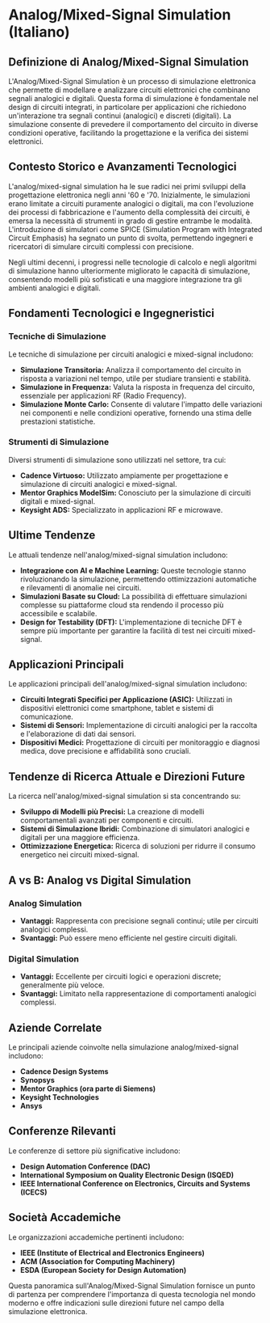 # Analog/Mixed-Signal Simulation (Italiano)

## Definizione di Analog/Mixed-Signal Simulation

L'Analog/Mixed-Signal Simulation è un processo di simulazione elettronica che permette di modellare e analizzare circuiti elettronici che combinano segnali analogici e digitali. Questa forma di simulazione è fondamentale nel design di circuiti integrati, in particolare per applicazioni che richiedono un'interazione tra segnali continui (analogici) e discreti (digitali). La simulazione consente di prevedere il comportamento del circuito in diverse condizioni operative, facilitando la progettazione e la verifica dei sistemi elettronici.

## Contesto Storico e Avanzamenti Tecnologici

L'analog/mixed-signal simulation ha le sue radici nei primi sviluppi della progettazione elettronica negli anni '60 e '70. Inizialmente, le simulazioni erano limitate a circuiti puramente analogici o digitali, ma con l'evoluzione dei processi di fabbricazione e l'aumento della complessità dei circuiti, è emersa la necessità di strumenti in grado di gestire entrambe le modalità. L'introduzione di simulatori come SPICE (Simulation Program with Integrated Circuit Emphasis) ha segnato un punto di svolta, permettendo ingegneri e ricercatori di simulare circuiti complessi con precisione.

Negli ultimi decenni, i progressi nelle tecnologie di calcolo e negli algoritmi di simulazione hanno ulteriormente migliorato le capacità di simulazione, consentendo modelli più sofisticati e una maggiore integrazione tra gli ambienti analogici e digitali.

## Fondamenti Tecnologici e Ingegneristici

### Tecniche di Simulazione

Le tecniche di simulazione per circuiti analogici e mixed-signal includono:

- **Simulazione Transitoria:** Analizza il comportamento del circuito in risposta a variazioni nel tempo, utile per studiare transienti e stabilità.
- **Simulazione in Frequenza:** Valuta la risposta in frequenza del circuito, essenziale per applicazioni RF (Radio Frequency).
- **Simulazione Monte Carlo:** Consente di valutare l'impatto delle variazioni nei componenti e nelle condizioni operative, fornendo una stima delle prestazioni statistiche.

### Strumenti di Simulazione

Diversi strumenti di simulazione sono utilizzati nel settore, tra cui:

- **Cadence Virtuoso:** Utilizzato ampiamente per progettazione e simulazione di circuiti analogici e mixed-signal.
- **Mentor Graphics ModelSim:** Conosciuto per la simulazione di circuiti digitali e mixed-signal.
- **Keysight ADS:** Specializzato in applicazioni RF e microwave.

## Ultime Tendenze

Le attuali tendenze nell'analog/mixed-signal simulation includono:

- **Integrazione con AI e Machine Learning:** Queste tecnologie stanno rivoluzionando la simulazione, permettendo ottimizzazioni automatiche e rilevamenti di anomalie nei circuiti.
- **Simulazioni Basate su Cloud:** La possibilità di effettuare simulazioni complesse su piattaforme cloud sta rendendo il processo più accessibile e scalabile.
- **Design for Testability (DFT):** L'implementazione di tecniche DFT è sempre più importante per garantire la facilità di test nei circuiti mixed-signal.

## Applicazioni Principali

Le applicazioni principali dell'analog/mixed-signal simulation includono:

- **Circuiti Integrati Specifici per Applicazione (ASIC):** Utilizzati in dispositivi elettronici come smartphone, tablet e sistemi di comunicazione.
- **Sistemi di Sensori:** Implementazione di circuiti analogici per la raccolta e l'elaborazione di dati dai sensori.
- **Dispositivi Medici:** Progettazione di circuiti per monitoraggio e diagnosi medica, dove precisione e affidabilità sono cruciali.

## Tendenze di Ricerca Attuale e Direzioni Future

La ricerca nell'analog/mixed-signal simulation si sta concentrando su:

- **Sviluppo di Modelli più Precisi:** La creazione di modelli comportamentali avanzati per componenti e circuiti.
- **Sistemi di Simulazione Ibridi:** Combinazione di simulatori analogici e digitali per una maggiore efficienza.
- **Ottimizzazione Energetica:** Ricerca di soluzioni per ridurre il consumo energetico nei circuiti mixed-signal.

## A vs B: Analog vs Digital Simulation

### Analog Simulation

- **Vantaggi:** Rappresenta con precisione segnali continui; utile per circuiti analogici complessi.
- **Svantaggi:** Può essere meno efficiente nel gestire circuiti digitali.

### Digital Simulation

- **Vantaggi:** Eccellente per circuiti logici e operazioni discrete; generalmente più veloce.
- **Svantaggi:** Limitato nella rappresentazione di comportamenti analogici complessi.

## Aziende Correlate

Le principali aziende coinvolte nella simulazione analog/mixed-signal includono:

- **Cadence Design Systems**
- **Synopsys**
- **Mentor Graphics (ora parte di Siemens)**
- **Keysight Technologies**
- **Ansys**

## Conferenze Rilevanti

Le conferenze di settore più significative includono:

- **Design Automation Conference (DAC)**
- **International Symposium on Quality Electronic Design (ISQED)**
- **IEEE International Conference on Electronics, Circuits and Systems (ICECS)**

## Società Accademiche

Le organizzazioni accademiche pertinenti includono:

- **IEEE (Institute of Electrical and Electronics Engineers)**
- **ACM (Association for Computing Machinery)**
- **ESDA (European Society for Design Automation)**

Questa panoramica sull'Analog/Mixed-Signal Simulation fornisce un punto di partenza per comprendere l'importanza di questa tecnologia nel mondo moderno e offre indicazioni sulle direzioni future nel campo della simulazione elettronica.